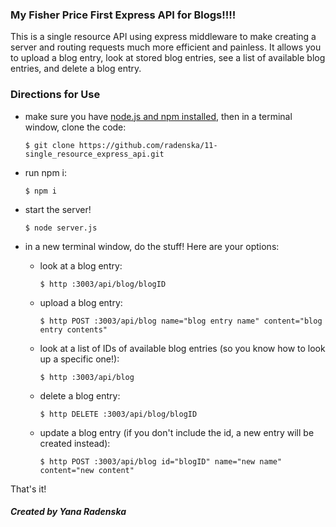 ### My Fisher Price First Express API for Blogs!!!!

This is a single resource API using express middleware to make creating a server and routing requests much more efficient and painless. It allows you to upload a blog entry, look at stored blog entries, see a list of available blog entries, and delete a blog entry.

### Directions for Use

* make sure you have [node.js and npm installed](https://docs.npmjs.com/getting-started/installing-node), then in a terminal window, clone the code:
  ```
  $ git clone https://github.com/radenska/11-single_resource_express_api.git
  ```

* run npm i:
  ```
  $ npm i
  ```
* start the server!
  ```
  $ node server.js
  ```
* in a new terminal window, do the stuff! Here are your options:
  - look at a blog entry:
    ```
    $ http :3003/api/blog/blogID
    ```
  - upload a blog entry:
    ```
    $ http POST :3003/api/blog name="blog entry name" content="blog entry contents"
    ```
  - look at a list of IDs of available blog entries (so you know how to look up a specific one!):
    ```
    $ http :3003/api/blog
    ```
  - delete a blog entry:
    ```
    $ http DELETE :3003/api/blog/blogID
    ```
  - update a blog entry (if you don't include the id, a new entry will be created instead):
    ```
    $ http POST :3003/api/blog id="blogID" name="new name" content="new content"
    ```

That's it!

##### Created by Yana Radenska
